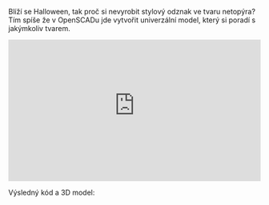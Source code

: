 <!-- dcterms:title = Modelování v OpenSCADu prakticky: Netopýří odznak na Halloween -->
<!-- dcterms:abstract = Dnes nabízím mimo plán jedno kraťoučké video: Jak vymodelovat odznak z jakéhokoliv tvaru. Ukážeme si to na halloweenském netopýrovi, ale postup je zcela univerzální.  -->
<!-- dcterms:creator = Michal Altair Valášek -->
<!-- x4w:coverUrl = /cover-pictures/20211024-openscad-netopyr.jpg -->
<!-- x4w:pictureUrl = /perex-pictures/20211024-openscad-netopyr.jpg -->
<!-- x4w:pictureWidth = 150 -->
<!-- x4w:pictureHeight = 150 -->
<!-- x4w:category = Z-TECH -->
<!-- x4w:category = 3D tisk -->
<!-- dcterms:dateAccepted = 2021-10-24 -->

Blíží se Halloween, tak proč si nevyrobit stylový odznak ve tvaru netopýra? Tím spíše že v OpenSCADu jde vytvořit univerzální model, který si poradí s jakýmkoliv tvarem.

<div style="position:relative;padding-top:56.25%;">
  <iframe src="https://www.youtube-nocookie.com/embed/RrBcL2nM4Bc" frameborder="0" allowfullscreen allow="accelerometer; autoplay; encrypted-media; gyroscope; picture-in-picture" style="position:absolute;top:0;left:0;width:100%;height:100%;"></iframe>
</div>

Výsledný kód a 3D model:

<script src="https://gist.github.com/ridercz/4e92b8facd3d54a252f56df744986aba.js"></script>
